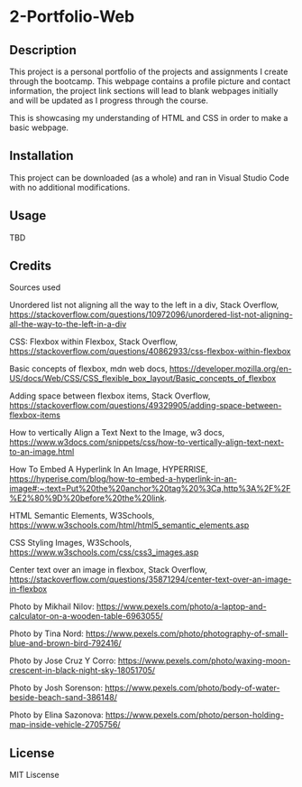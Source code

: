 # 2-Portfolio-Web

## Description

This project is a personal portfolio of the projects and assignments I create through the bootcamp. This webpage contains a profile picture and contact information, the project link sections will lead to blank webpages initially and will be updated as I progress through the course.

This is showcasing my understanding of HTML and CSS in order to make a basic webpage.
## Installation

This project can be downloaded (as a whole) and ran in Visual Studio Code with no additional modifications.

## Usage

TBD

## Credits

Sources used

Unordered list not aligning all the way to the left in a div, Stack Overflow, https://stackoverflow.com/questions/10972096/unordered-list-not-aligning-all-the-way-to-the-left-in-a-div

CSS: Flexbox within Flexbox, Stack Overflow, https://stackoverflow.com/questions/40862933/css-flexbox-within-flexbox

Basic concepts of flexbox, mdn web docs, https://developer.mozilla.org/en-US/docs/Web/CSS/CSS_flexible_box_layout/Basic_concepts_of_flexbox

Adding space between flexbox items, Stack Overflow, https://stackoverflow.com/questions/49329905/adding-space-between-flexbox-items

How to vertically Align a Text Next to the Image, w3 docs, https://www.w3docs.com/snippets/css/how-to-vertically-align-text-next-to-an-image.html

How To Embed A Hyperlink In An Image, HYPERRISE, https://hyperise.com/blog/how-to-embed-a-hyperlink-in-an-image#:~:text=Put%20the%20anchor%20tag%20%3Ca,http%3A%2F%2F%E2%80%9D%20before%20the%20link.

HTML Semantic Elements, W3Schools, https://www.w3schools.com/html/html5_semantic_elements.asp

CSS Styling Images, W3Schools, https://www.w3schools.com/css/css3_images.asp

Center text over an image in flexbox, Stack Overflow, https://stackoverflow.com/questions/35871294/center-text-over-an-image-in-flexbox

Photo by Mikhail Nilov: https://www.pexels.com/photo/a-laptop-and-calculator-on-a-wooden-table-6963055/

Photo by Tina Nord: https://www.pexels.com/photo/photography-of-small-blue-and-brown-bird-792416/

Photo by Jose Cruz Y Corro: https://www.pexels.com/photo/waxing-moon-crescent-in-black-night-sky-18051705/

Photo by Josh Sorenson: https://www.pexels.com/photo/body-of-water-beside-beach-sand-386148/

Photo by Elina Sazonova: https://www.pexels.com/photo/person-holding-map-inside-vehicle-2705756/

## License

MIT Liscense